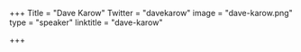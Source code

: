 +++
Title = "Dave Karow"
Twitter = "davekarow"
image = "dave-karow.png"
type = "speaker"
linktitle = "dave-karow"

+++

